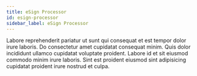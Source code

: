 ```yaml
---
title: eSign Processor
id: esign-processor
sidebar_label: eSign Processor
---
```


<!-- @part src="parts/esign-processor/h1-esign-processor-description.md" -->

Labore reprehenderit pariatur ut sunt qui consequat et est tempor dolor irure laboris. Do consectetur amet cupidatat consequat minim. Quis dolor incididunt ullamco cupidatat voluptate proident. Labore id et sit eiusmod commodo minim irure laboris. Sint est proident eiusmod sint adipisicing cupidatat proident irure nostrud et culpa.
<!-- @/part -->

<!-- @part src="parts/esign-processor/h1-esign-processor-body.md" -->
<!-- Your content goes here, replacing this comment -->
<!-- @/part -->

